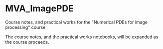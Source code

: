 # MVA_ImagePDE
Course notes, and practical works for the "Numerical PDEs for image processing" course

The course notes, and the practical works notebooks, will be expanded as the course proceeds.